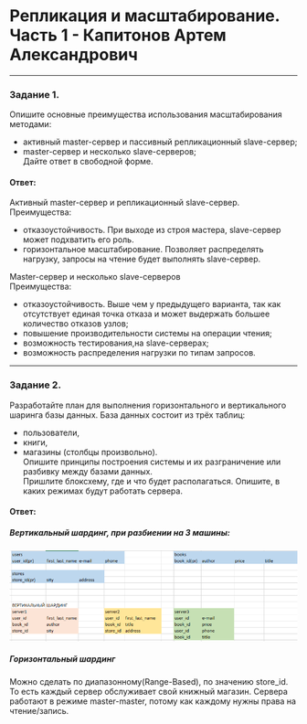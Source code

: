 # Репликация и масштабирование. Часть 1 - Капитонов Артем Александрович





---

### Задание 1.  
Опишите основные преимущества использования масштабирования методами:
- активный master-сервер и пассивный репликационный slave-сервер;  
- master-сервер и несколько slave-серверов;  
Дайте ответ в свободной форме.  
#### Ответ: 
Активный master-сервер и репликационный slave-сервер.  
Преимущества:  
- отказоустойчивость. При выходе из строя мастера, slave-сервер может подхватить его роль.  
- горизонтальное масштабирование. Позволяет распределять нагрузку, запросы на чтение будет выполнять slave-сервер.   

Master-сервер и несколько slave-серверов  
Преимущества:  
- отказоустойчивость. Выше чем у предыдущего варианта, так как отсутствует единая точка отказа и может выдержать большее количество отказов узлов;
- повышение производительности системы на операции чтения;  
- возможность тестирования,на slave-серверах;  
- возможность распределения нагрузки по типам запросов.  


 

---

### Задание 2.   
Разработайте план для выполнения горизонтального и вертикального шаринга базы данных. База данных состоит из трёх таблиц:
- пользователи,  
- книги,  
- магазины (столбцы произвольно).  
Опишите принципы построения системы и их разграничение или разбивку между базами данных.  
Пришлите блоксхему, где и что будет располагаться. Опишите, в каких режимах будут работать сервера.  
#### Ответ:  
##### Вертикальный шардинг, при разбиении на 3 машины:
![1](https://github.com/Artem-K16git/Homeworks/blob/main/SQL/Replication/images/image_2025-09-15_16-11-27.png)

##### Горизонтальный шардинг  
Можно сделать по диапазонному(Range-Based), по значению store_id.
То есть каждый сервер обслуживает свой книжный магазин.
Сервера работают в режиме master-master, потому как каждому нужны права на чтение/запись. 







